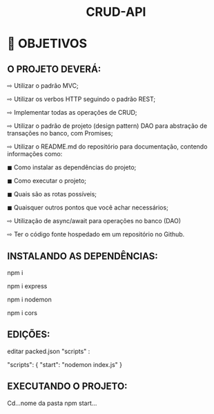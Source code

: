 # <h1 align="center">CRUD-API</h1>


# 🥇 OBJETIVOS
## O PROJETO DEVERÁ:


⇨ Utilizar o padrão MVC;

⇨ Utilizar os verbos HTTP seguindo o padrão REST;

⇨ Implementar todas as operações de CRUD;

⇨ Utilizar o padrão de projeto (design pattern) DAO para abstração de transações no banco, com Promises;

⇨ Utilizar o README.md do repositório para documentação, contendo informações como:

◼ Como instalar as dependências do projeto;

◼ Como executar o projeto;

◼ Quais são as rotas possíveis;

◼ Quaisquer outros pontos que você achar necessários;

⇨ Utilização de async/await para operações no banco (DAO)

⇨ Ter o código fonte hospedado em um repositório no Github.


## INSTALANDO AS DEPENDÊNCIAS:

npm i 

npm i express

npm i nodemon

npm i cors

## EDIÇÕES:

editar packed.json "scripts" :

 "scripts": {
    "start": "nodemon index.js"
  }
  
  ## EXECUTANDO O PROJETO:
  
  Cd...nome da pasta
  npm start...
  
  
